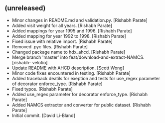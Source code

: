 (unreleased)
------------
- Minor changes in README.md and validation.py. [Rishabh Parate]
- Added visit weight for all years. [Rishabh Parate]
- Added mappings for year 1995 and 1996. [Rishabh Parate]
- Added mapping for year 1992 to 1998. [Rishabh Parate]
- Fixed issue with relative import. [Rishabh Parate]
- Removed .pyc files. [Rishabh Parate]
- Changed package name to hdx_ahcd. [Rishabh Parate]
- Merge branch 'master' into feat/download-and-extract-NAMCS. [rishabh-
  velotio]
- Update README with AHCD description. [Scott Wong]
- Minor code fixes encountered in testing. [Rishabh Parate]
- Added traceback deatils for exeption and tests for use_regex parameter
  of decorator enforce_type. [Rishabh Parate]
- Fixed typos. [Rishabh Parate]
- Added use_regex parameter for decorator enforce_type. [Rishabh Parate]
- Added NAMCS extractor and converter for public dataset. [Rishabh
  Parate]
- Initial commit. [David Li-Bland]
